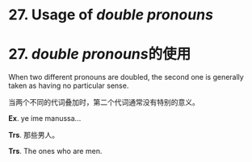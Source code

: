 # **27. Usage of** *double pronouns* 
# 27. *double pronouns***的使用**

   When two different pronouns are doubled, the second one is generally taken as 
having no particular sense.

当两个不同的代词叠加时，第二个代词通常没有特别的意义。

  **Ex**. ye ime manussa... 

  **Trs**. 那些男人。 

  **Trs**. The ones who are men.